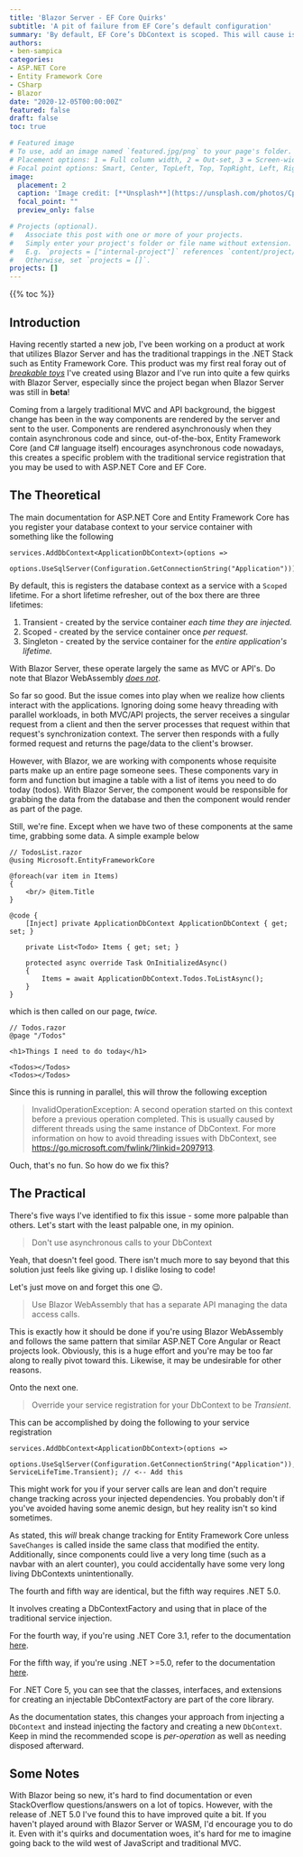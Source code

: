 ```yaml
---
title: 'Blazor Server - EF Core Quirks'
subtitle: 'A pit of failure from EF Core’s default configuration'
summary: 'By default, EF Core’s DbContext is scoped. This will cause issues with asynchronous components accessing data in Blazor Server.'
authors:
- ben-sampica
categories:
- ASP.NET Core
- Entity Framework Core
- CSharp
- Blazor
date: "2020-12-05T00:00:00Z"
featured: false
draft: false
toc: true

# Featured image
# To use, add an image named `featured.jpg/png` to your page's folder.
# Placement options: 1 = Full column width, 2 = Out-set, 3 = Screen-width
# Focal point options: Smart, Center, TopLeft, Top, TopRight, Left, Right, BottomLeft, Bottom, BottomRight
image:
  placement: 2
  caption: 'Image credit: [**Unsplash**](https://unsplash.com/photos/CpkOjOcXdUY)'
  focal_point: ""
  preview_only: false

# Projects (optional).
#   Associate this post with one or more of your projects.
#   Simply enter your project's folder or file name without extension.
#   E.g. `projects = ["internal-project"]` references `content/project/deep-learning/index.md`.
#   Otherwise, set `projects = []`.
projects: []
---
```


{{% toc %}}

## Introduction
Having recently started a new job, I've been working on a product at work that utilizes Blazor Server and has the traditional trappings in the .NET Stack such as Entity Framework Core. This product was my first real foray out of [_breakable toys_](https://www.oreilly.com/library/view/apprenticeship-patterns/9780596806842/ch05s03.html) I've created using Blazor and I've run into quite a few quirks with Blazor Server, especially since the project began when Blazor Server was still in **beta**!

Coming from a largely traditional MVC and API background, the biggest change has been in the way components are rendered by the server and sent to the user. Components are rendered asynchronously when they contain asynchronous code and since, out-of-the-box, Entity Framework Core (and C# language itself) encourages asynchronous code nowadays, this creates a specific problem with the traditional service registration that you may be used to with ASP.NET Core and EF Core.

## The Theoretical
The main documentation for ASP.NET Core and Entity Framework Core has you register your database context to your service container with something like the following

```
services.AddDbContext<ApplicationDbContext>(options =>
    options.UseSqlServer(Configuration.GetConnectionString("Application")));
```
By default, this is registers the database context as a service with a `Scoped` lifetime. For a short lifetime refresher, out of the box there are three lifetimes:

1. Transient - created by the service container _each time they are injected._
2. Scoped - created by the service container once _per request._
3. Singleton - created by the service container for the _entire application's lifetime._

With Blazor Server, these operate largely the same as MVC or API's. Do note that Blazor WebAssembly [_does not_](https://blazor-university.com/dependency-injection/dependency-lifetimes-and-scopes/comparing-dependency-scopes/).

So far so good. But the issue comes into play when we realize how clients interact with the applications. Ignoring doing some heavy threading with parallel workloads, in both MVC/API projects, the server receives a singular request from a client and then the server processes that request within that request's synchronization context. The server then responds with a fully formed request and returns the page/data to the client's browser.

However, with Blazor, we are working with components whose requisite parts make up an entire page someone sees. These components vary in form and function but imagine a table with a list of items you need to do today (todos). With Blazor Server, the component would be responsible for grabbing the data from the database and then the component would render as part of the page.

Still, we're fine. Except when we have two of these components at the same time, grabbing some data. A simple example below

```
// TodosList.razor
@using Microsoft.EntityFrameworkCore

@foreach(var item in Items)
{
    <br/> @item.Title
}

@code {
    [Inject] private ApplicationDbContext ApplicationDbContext { get; set; }

    private List<Todo> Items { get; set; }

    protected async override Task OnInitializedAsync()
    {
        Items = await ApplicationDbContext.Todos.ToListAsync();
    }
}
```
which is then called on our page, _twice._

```
// Todos.razor
@page "/Todos"

<h1>Things I need to do today</h1>

<Todos></Todos>
<Todos></Todos>
```

Since this is running in parallel, this will throw the following exception

> InvalidOperationException: A second operation started on this context before a previous operation completed. This is usually caused by different threads using the same instance of DbContext. For more information on how to avoid threading issues with DbContext, see https://go.microsoft.com/fwlink/?linkid=2097913.

Ouch, that's no fun. So how do we fix this?

## The Practical
There's five ways I've identified to fix this issue - some more palpable than others. Let's start with the least palpable one, in my opinion.

> Don't use asynchronous calls to your DbContext

Yeah, that doesn't feel good. There isn't much more to say beyond that this solution just feels like giving up. I dislike losing to code!

Let's just move on and forget this one 😉.

> Use Blazor WebAssembly that has a separate API managing the data access calls.

This is exactly how it should be done if you're using Blazor WebAssembly and follows the same pattern that similar ASP.NET Core Angular or React projects look. Obviously, this is a huge effort and you're may be too far along to really pivot toward this. Likewise, it may be undesirable for other reasons.

Onto the next one.

> Override your service registration for your DbContext to be _Transient_.

This can be accomplished by doing the following to your service registration

```
services.AddDbContext<ApplicationDbContext>(options =>
    options.UseSqlServer(Configuration.GetConnectionString("Application")), ServiceLifeTime.Transient); // <-- Add this
```

This might work for you if your server calls are lean and don't require change tracking across your injected dependencies. You probably don't if you've avoided having some anemic design, but hey reality isn't so kind sometimes.

As stated, this _will_ break change tracking for Entity Framework Core unless `SaveChanges` is called inside the same class that modified the entity. Additionally, since components could live a very long time (such as a navbar with an alert counter), you could accidentally have some very long living DbContexts unintentionally.

The fourth and fifth way are identical, but the fifth way requires .NET 5.0.

It involves creating a DbContextFactory and using that in place of the traditional service injection.

For the fourth way, if you're using .NET Core 3.1, refer to the documentation [here](https://docs.microsoft.com/en-us/aspnet/core/blazor/blazor-server-ef-core?view=aspnetcore-3.1#database-access-3x).

For the fifth way, if you're using .NET >=5.0, refer to the documentation [here](https://docs.microsoft.com/en-us/aspnet/core/blazor/blazor-server-ef-core?view=aspnetcore-5.0#database-access-5x).

For .NET Core 5, you can see that the classes, interfaces, and extensions for creating an injectable DbContextFactory are part of the core library.

As the documentation states, this changes your approach from injecting a `DbContext` and instead injecting the factory and creating a new `DbContext`. Keep in mind the recommended scope is _per-operation_ as well as needing disposed afterward.

## Some Notes
With Blazor being so new, it's hard to find documentation or even StackOverflow questions/answers on a lot of topics. However, with the release of .NET 5.0 I've found this to have improved quite a bit. If you haven't played around with Blazor Server or WASM, I'd encourage you to do it. Even with it's quirks and documentation woes, it's hard for me to imagine going back to the wild west of JavaScript and traditional MVC.
